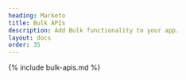 ```yaml
---
heading: Marketo
title: Bulk APIs
description: Add Bulk functionality to your app.
layout: docs
order: 35
---
```


{% include bulk-apis.md %}
